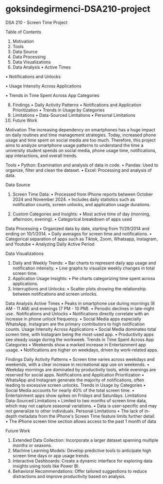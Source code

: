 # goksindegirmenci-DSA210-project
DSA 210 - Screen Time Project

Table of Contents
1.	Motivation
2.	Tools
3.	Data Source
4.	Data Processing
5.	Data Visualizations
6.	Data Analysis 
  •	Active Times

  •	Notifications and Unlocks
  
  •	Usage Intensity Across Applications
  
  •	Trends in Time Spent Across App Categories
  
8.	Findings 
  •	Daily Activity Patterns
  •	Notifications and Application Prioritization
  •	Trends in Usage by Categories
9.	Limitations 
  •	Data-Sourced Limitations
  •	Personal Limitations
10.	Future Work

Motivation
The increasing dependency on smartphones has a huge impact on daily routines and time management strategies. Today, increased phone usage and time spent on social media are too much. Therefore, this project aims to analyze smartphone usage patterns to understand the time a university student spends on social media, phone usage time, notifications, app interactions, and overall trends.

Tools
  • Python: Examination and analysis of data in code.
  • Pandas: Used to organize, filter and clean the dataset.
  • Excel: Processing and analysis of data.

Data Source
  1.	Screen Time Data:
    •	Processed from iPhone reports between October 2024 and November 2024.
    •	Includes daily statistics such as notification counts, screen unlocks, and application usage durations.

  2.	Custom Categories and Insights:
    •	Most active time of day (morning, afternoon, evening).
    •	Categorical breakdown of apps used

Data Processing
  •	Organized data by date, starting from 11/29/2014 and ending on 10/1/2014.
  •	Daily averages for screen time and notifications.
  •	Categorical separation of apps such as Tiktok, Zoom, Whatsapp, Instagram, and Youtube
  •	Analyzing Daily Active Period

Data Visualizations
  1.	Daily and Weekly Trends:
    •	Bar charts to represent daily app usage and notification intensity.
    •	Line graphs to visualize weekly changes in total screen time.
  2.	Application Usage Insights:
    •	Pie charts categorizing time spent across applications.
  3.	Interruptions and Unlocks:
    • Scatter plots showing the relationship between notifications and screen unlocks.

Data Analysis
Active Times
  •	Peaks in smartphone use during mornings (8 AM - 11 AM) and evenings (7 PM - 10 PM).
  •	Periodic declines in late-night use..
Notifications and Unlocks
  •	Notifications directly correlate with an increase in phone unlock frequency.
  •	Social Media apps  especially WhatsApp, Instagram are the primary contributors to high notification counts.
Usage Intensity Across Applications
  •	Social Media dominates total screen time, with Instagram being the most-used app.
  •	Productivity apps see steady usage during the workweek.
Trends in Time Spent Across App Categories
  •	Weekends show a marked increase in Entertainment app usage.
  •	Notifications are higher on weekdays, driven by work-related apps.

Findings
Daily Activity Patterns
  •	Screen time varies across weekdays and weekends, with a clear increase in recreational app use on weekends.
  •	Weekday mornings are dominated by productivity tools, while evenings are reserved for social apps.
Notifications and Application Prioritization
  •	WhatsApp and Instagram generate the majority of notifications, often leading to excessive screen unlocks.
Trends in Usage by Categories
  •	Social Media accounts for nearly 40% of the total screen time.
  •	Entertainment apps show spikes on Fridays and Saturdays.
Limitations
Data-Sourced Limitations
  •	Limited to two months of screen time data, which may not capture seasonal variations.
  •	Data is user-specific and may not generalize to other individuals.
Personal Limitations
  • The lack of in-depth metadata from the iPhone's Screen Time feature limits further detail.
  •	The iPhone screen time section allows access to the past 1 month of data
  
Future Work
  1.	Extended Data Collection: Incorporate a larger dataset spanning multiple months or seasons.
  2.	Machine Learning Models: Develop predictive tools to anticipate high screen time days or app usage trends.
  3.	Interactive Dashboards: Create a dynamic interface for exploring data insights using tools like Power BI.
  4.	Behavioral Recommendations: Offer tailored suggestions to reduce distractions and improve productivity based on analysis.

